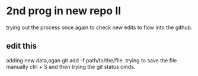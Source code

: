 # 2nd prog in new repo II
trying out the process once again to check new edits to flow into the github.
## edit this
adding new data,agan
git add -f path/to/the/file.
trying to save the file manually ctrl + S and then trying the git status cmds.